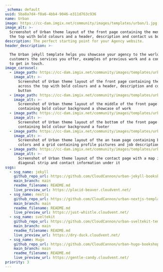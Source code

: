 ```yaml
---
_schema: default
uuid: 5ba8a7d4-f0a6-4bb4-9046-e311d763c936
name: Urban
image: https://cc-dam.imgix.net/community/images/templates/urban/1.jpg
image_alt: >-
  Screenshot of Urban theme layout of the front page containing the menu across
  the top with bold colours and a header, description and contact us button
description: The perfect starting point for your Agency website.
header_description: >-

  The Urban jekyll template helps you showcase your agency to the world. Show
  customers the services you offer, examples of previous work and a contact page
  to get in touch.
image_carousel:
  - image_path: https://cc-dam.imgix.net/community/images/templates/urban/1.jpg
    image_alt: >-
      Screenshot of Urban theme layout of the front page containing the menu
      across the top with bold colours and a header, description and contact us
      button
  - image_path: https://cc-dam.imgix.net/community/images/templates/urban/2.jpg
    image_alt: >-
      Screenshot of Urban theme layout of the middle of the front page
      containing bold colour background a showcase of work
  - image_path: https://cc-dam.imgix.net/community/images/templates/urban/3.jpg
    image_alt: >-
      Screenshot of Urban theme layout of the bottom of the front page
      containing bold colour background a footer
  - image_path: https://cc-dam.imgix.net/community/images/templates/urban/4.jpg
    image_alt: >-
      Screenshot of Urban theme layout of the an team page containing bold
      colors and a grid containing profile pictures and job descriptions
  - image_path: https://cc-dam.imgix.net/community/images/templates/urban/5.jpg
    image_alt: >-
      Screenshot of Urban theme layout of the contact page with a map in a
      diagonal strip and contact information under it
ssgs:
  - ssg_name: jekyll
    github_repo_url: https://github.com/CloudCannon/urban-jekyll-bookshop-template
    main_branch: main
    readme_filename: README.md
    live_preview_url: https://placid-beaver.cloudvent.net/
  - ssg_name: nextjs
    github_repo_url: https://github.com/CloudCannon/urban-nextjs-template
    main_branch: main
    readme_filename: README.md
    live_preview_url: https://just-whistle.cloudvent.net/
  - ssg_name: sveltekit
    github_repo_url: https://github.com/CloudCannon/urban-sveltekit-template
    main_branch: main
    readme_filename: README.md
    live_preview_url: https://dry-duck.cloudvent.net/
  - ssg_name: Hugo
    github_repo_url: https://github.com/CloudCannon/urban-hugo-bookshop-template
    main_branch: main
    readme_filename: README.md
    live_preview_url: https://gentle-candy.cloudvent.net/
priority: 3
---
```

